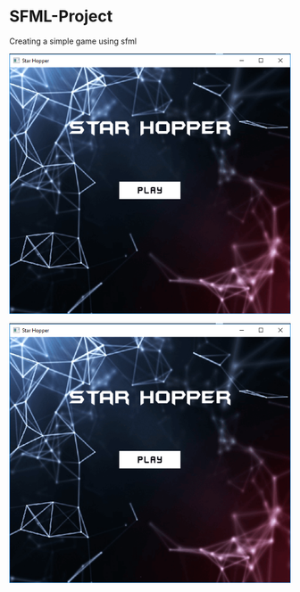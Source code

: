 # SFML-Project
Creating a simple game using sfml

![output](MenuState.png)

![output](MenuState.png)
